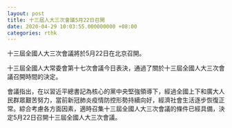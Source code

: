 ```yaml
---
layout: post
title: 十三屆人大三次會議5月22日召開
date: 2020-04-29 10:03:55.000000000 +08:00
categories: rthk
---
```


十三屆全國人大三次會議將於5月22日在北京召開。

十三屆全國人大常委會第十七次會議今日表決，通過了關於十三屆全國人大三次會議召開時間的決定。

會議指出，在以習近平總書記為核心的黨中央堅強領導下，經過全國上下和廣大人民群眾艱苦努力，當前新冠肺炎疫情防控形勢持續向好，經濟社會生活逐步恢復正常。綜合考慮各方面因素，適時召集十三屆全國人大三次會議的條件已經具備，決定5月22日召開十三屆全國人大三次會議。
